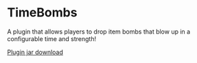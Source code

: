 # TimeBombs
A plugin that allows players to drop item bombs that blow up in a configurable time and strength!

[Plugin jar download](http://shortninja.net/files/TimeBombs.jar)
